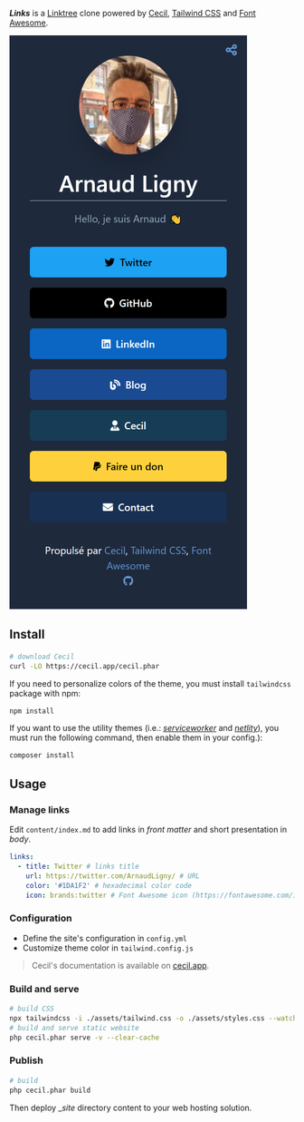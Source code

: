 **_Links_** is a [Linktree](https://linktr.ee) clone powered by [Cecil](https://cecil.app), [Tailwind CSS](https://tailwindcss.com) and [Font Awesome](https://fontawesome.com).

[![Links example](docs/cecil-links.preview.png)](https://cecil-links.netlify.app)

## Install

```bash
# download Cecil
curl -LO https://cecil.app/cecil.phar
```

If you need to personalize colors of the theme, you must install `tailwindcss` package with npm:

```bash
npm install
```

If you want to use the utility themes (i.e.: _[serviceworker](https://github.com/Cecilapp/theme-serviceworker#readme)_ and _[netlity](https://github.com/Cecilapp/theme-netlify#readme)_), you must run the following command, then enable them in your config.):

```bash
composer install
```

## Usage

### Manage links

Edit `content/index.md` to add links in _front matter_ and short presentation in _body_.

```yaml
links:
  - title: Twitter # links title
    url: https://twitter.com/ArnaudLigny/ # URL
    color: '#1DA1F2' # hexadecimal color code
    icon: brands:twitter # Font Awesome icon (https://fontawesome.com/icons): <brands|solid>:icon
```

### Configuration

- Define the site's configuration in `config.yml`
- Customize theme color in `tailwind.config.js`

> Cecil's documentation is available on [cecil.app](https://cecil.app/documentation/configuration/).

### Build and serve

```bash
# build CSS
npx tailwindcss -i ./assets/tailwind.css -o ./assets/styles.css --watch
# build and serve static website
php cecil.phar serve -v --clear-cache
```

### Publish

```bash
# build
php cecil.phar build
```

Then deploy __site_ directory content to your web hosting solution.
